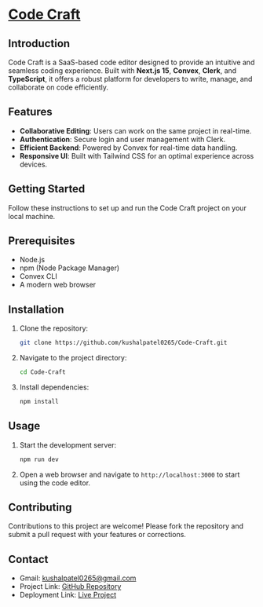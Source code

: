 # [Code Craft](https://code-craft-peach.vercel.app/)

## Introduction
Code Craft is a SaaS-based code editor designed to provide an intuitive and seamless coding experience. Built with **Next.js 15**, **Convex**, **Clerk**, and **TypeScript**, it offers a robust platform for developers to write, manage, and collaborate on code efficiently.

## Features
- **Collaborative Editing**: Users can work on the same project in real-time.
- **Authentication**: Secure login and user management with Clerk.
- **Efficient Backend**: Powered by Convex for real-time data handling.
- **Responsive UI**: Built with Tailwind CSS for an optimal experience across devices.

## Getting Started
Follow these instructions to set up and run the Code Craft project on your local machine.

## Prerequisites
- Node.js
- npm (Node Package Manager)
- Convex CLI
- A modern web browser

## Installation
1. Clone the repository:
   ```bash
   git clone https://github.com/kushalpatel0265/Code-Craft.git
   ```
2. Navigate to the project directory:
   ```bash
   cd Code-Craft
   ```
3. Install dependencies:
   ```bash
   npm install
   ```

## Usage
1. Start the development server:
   ```bash
   npm run dev
   ```
2. Open a web browser and navigate to `http://localhost:3000` to start using the code editor.

## Contributing
Contributions to this project are welcome! Please fork the repository and submit a pull request with your features or corrections.

## Contact
- Gmail: kushalpatel0265@gmail.com
- Project Link: [GitHub Repository](https://github.com/kushalpatel0265/Code-Craft)
- Deployment Link: [Live Project](https://code-craft-peach.vercel.app/)
